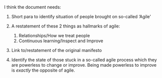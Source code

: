 I think the document needs:

1.  Short para to identify situation of people brought on so-called ‘Agile'

2.  A restatement of these 2 things as hallmarks of agile:
    1.  Relationships/How we treat people
    2.  Continuous learning/Inspect and Improve

3.  Link to/restatement of the original manifesto

4.  Identify the state of those stuck in a so-called agile process which they are powerless to change or improve. Being made powerless to improve is _exactly_ the opposite of agile.
